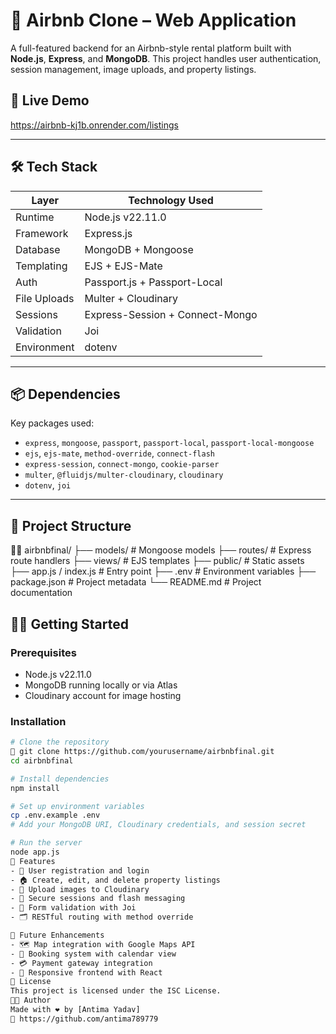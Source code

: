 
# 🏡 Airbnb Clone –  Web Application

A full-featured backend for an Airbnb-style rental platform built with **Node.js**, **Express**, and **MongoDB**. This project handles user authentication, session management, image uploads, and property listings.

## 🚀 Live Demo
https://airbnb-kj1b.onrender.com/listings

---

## 🛠️ Tech Stack

| Layer        | Technology Used                  |
|--------------|----------------------------------|
| Runtime      | Node.js v22.11.0                 |
| Framework    | Express.js                       |
| Database     | MongoDB + Mongoose               |
| Templating   | EJS + EJS-Mate                   |
| Auth         | Passport.js + Passport-Local     |
| File Uploads | Multer + Cloudinary              |
| Sessions     | Express-Session + Connect-Mongo  |
| Validation   | Joi                              |
| Environment  | dotenv                           |

---

## 📦 Dependencies

Key packages used:

- `express`, `mongoose`, `passport`, `passport-local`, `passport-local-mongoose`
- `ejs`, `ejs-mate`, `method-override`, `connect-flash`
- `express-session`, `connect-mongo`, `cookie-parser`
- `multer`, `@fluidjs/multer-cloudinary`, `cloudinary`
- `dotenv`, `joi`

---

## 📁 Project Structure


airbnbfinal/ ├── models/              # Mongoose models ├── routes/              # Express route handlers ├── views/               # EJS templates ├── public/              # Static assets ├── app.js / index.js    # Entry point ├── .env                 # Environment variables ├── package.json         # Project metadata └── README.md            # Project documentation

## 🧑‍💻 Getting Started

### Prerequisites
- Node.js v22.11.0
- MongoDB running locally or via Atlas
- Cloudinary account for image hosting

### Installation

```bash
# Clone the repository
🔗 git clone https://github.com/yourusername/airbnbfinal.git
cd airbnbfinal

# Install dependencies
npm install

# Set up environment variables
cp .env.example .env
# Add your MongoDB URI, Cloudinary credentials, and session secret

# Run the server
node app.js
🎯 Features
- 🧾 User registration and login
- 🏠 Create, edit, and delete property listings
- 📸 Upload images to Cloudinary
- 🔐 Secure sessions and flash messaging
- 🧼 Form validation with Joi
- 🗂️ RESTful routing with method override

📌 Future Enhancements
- 🗺️ Map integration with Google Maps API
- 📅 Booking system with calendar view
- 💳 Payment gateway integration
- 📱 Responsive frontend with React
📃 License
This project is licensed under the ISC License.
👨‍💻 Author
Made with ❤️ by [Antima Yadav]
🔗 https://github.com/antima789779






